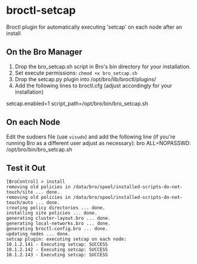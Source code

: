 # broctl-setcap
Broctl plugin for automatically executing 'setcap' on each node after an install

## On the Bro Manager
1. Drop the bro_setcap.sh script in Bro's bin directory for your installation.
2. Set execute permissions: `chmod +x bro_setcap.sh`
3. Drop the setcap.py plugin into /opt/bro/lib/broctl/plugins/
4. Add the following lines to broctl.cfg (adjust accordingly for your installation)

setcap.enabled=1
script_path=/opt/bro/bin/bro_setcap.sh

## On each Node
Edit the sudoers file (use `visudo`) and add the following line (if you're running Bro as a different user adjust as necessary):
    bro	ALL=NOPASSWD: /opt/bro/bin/bro_setcap.sh

## Test it Out
    [BroControl] > install
    removing old policies in /data/bro/spool/installed-scripts-do-not-touch/site ... done.
    removing old policies in /data/bro/spool/installed-scripts-do-not-touch/auto ... done.
    creating policy directories ... done.
    installing site policies ... done.
    generating cluster-layout.bro ... done.
    generating local-networks.bro ... done.
    generating broctl-config.bro ... done.
    updating nodes ... done.
    setcap plugin: executing setcap on each node:
    10.1.2.141 - Executing setcap: SUCCESS
    10.1.2.142 - Executing setcap: SUCCESS
    10.1.2.143 - Executing setcap: SUCCESS
    
